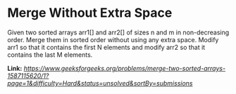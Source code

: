 # Merge Without Extra Space
Given two sorted arrays arr1[] and arr2[] of sizes n and m in non-decreasing order. Merge them in sorted order without using any extra space. Modify arr1 so that it contains the first N elements and modify arr2 so that it contains the last M elements.

**Link:** _https://www.geeksforgeeks.org/problems/merge-two-sorted-arrays-1587115620/1?page=1&difficulty=Hard&status=unsolved&sortBy=submissions_
